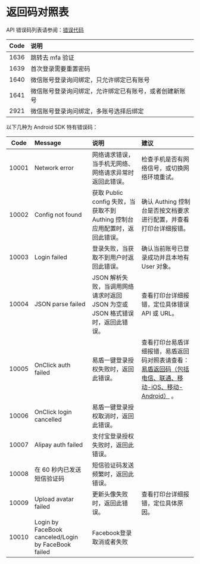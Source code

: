 # 返回码对照表

<LastUpdated/>

API 错误码列表请参阅：[错误代码](https://docs.authing.cn/v2/reference/error-code.html)

| Code | 说明                                                   |
| :--: | :----------------------------------------------------- |
| 1636 | 跳转去 mfa 验证                                        |
| 1639 | 首次登录需要重置密码                                   |
| 1640 | 微信账号登录询问绑定，只允许绑定已有账号               |
| 1641 | 微信账号登录询问绑定，允许绑定已有账号，或者创建新账号 |
| 2921 | 微信账号登录询问绑定，多账号选择后绑定                 |

以下几种为 Android SDK 特有错误码：

| Code  | Message                                             | 说明                                                         | 建议                                                         |
| :---: | :-------------------------------------------------- | :----------------------------------------------------------- | :----------------------------------------------------------- |
| 10001 | Network error                                       | 网络请求错误，当手机无网络、网络请求异常时返回此错误。       | 检查手机是否有网络信号，或切换网络环境重试。                 |
| 10002 | Config not found                                    | 获取 Public config 失败，当获取不到 Authing 控制台应用配置时，返回此错误。 | 确认 Authing 控制台是否按文档要求进行配置，并查看打印台详细报错。 |
| 10003 | Login failed                                        | 登录失败，当获取不到用户时返回此错误。                       | 确认当前账号已登录成功并且本地有 User 对象。                 |
| 10004 | JSON parse failed                                   | JSON 解析失败，当调用网络请求时返回 JSON 为空或 JSON 格式错误时，返回此错误。 | 查看打印台详细报错，定位具体错误 API 或 URL。                |
| 10005 | OnClick auth failed                                 | 易盾一键登录授权失败时，返回此错误。                         | 查看打印台易盾详细报错，易盾返回码对照表请查看：[易盾返回码（包括电信、联通、移动-iOS、移动-Android）](https://support.dun.163.com/documents/287305921855672320?docId=314946816851496960) 。 |
| 10006 | OnClick login cancelled                             | 易盾一键登录授权取消时，返回此错误。                         |                                                              |
| 10007 | Alipay auth failed                                  | 支付宝登录授权失败时，返回此错误。                           |                                                              |
| 10008 | 在 60 秒内已发送短信验证码                          | 短信验证码发送频繁时，返回此错误。                           |                                                              |
| 10009 | Upload avatar failed                                | 更新头像失败时，返回此错误。                                 | 查看打印台详细报错，定位具体原因。                           |
| 10010 | Login by FaceBook canceled/Login by FaceBook failed | Facebook登录取消或者失败                                     |                                                              |
